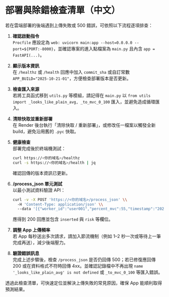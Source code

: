 # 部署與除錯檢查清單（中文）

若在雲端部署的後端遇到上傳失敗或 500 錯誤，可依照以下流程逐項排查：

1. **確認啟動指令**  
   `Procfile` 應設定為 `web: uvicorn main:app --host=0.0.0.0 --port=${PORT:-8000}`，並確認專案的進入點檔案為 `main.py` 且內含 `app = FastAPI(...)`。

2. **顯示版本資訊**  
   在 `/healthz` 或 `/health` 回應中加入 `commit_sha` 或自訂常數 `APP_BUILD="2025-10-21-01"`，方便檢查部署版本是否更新。

3. **檢查匯入來源**  
   若將工具函式移到 `utils.py` 等模組，請記得在 `main.py` 以 `from utils import _looks_like_plain_avg, _to_mvc_0_100` 匯入，並避免造成循環匯入。

4. **清除快取並重新部署**  
   在 Render 後台執行「清除快取 / 重新部署」，或修改任一檔案以觸發全新 build，避免沿用舊的 `.pyc` 快取。

5. **健康檢查**  
   部署完成後於終端機測試：
   ```bash
   curl https://<你的域名>/healthz
   curl -s https://<你的域名>/health | jq
   ```
   確認回傳的版本資訊已更新。

6. **/process_json 單元測試**  
   以最小測試資料驗證 API：
   ```bash
   curl -v -X POST 'https://<你的域名>/process_json' \\
     -H 'Content-Type: application/json' \\
     --data '[{"worker_id":"user001","percent_mvc":55,"timestamp":"2025-10-21T01:31:00Z"}]'
   ```
   應得到 200 回應並包含 `inserted` 與 `risk` 等欄位。

7. **調整 App 上傳頻率**  
   若 App 每秒送出多次請求，請加入節流機制（例如 1–2 秒一次或等待上一筆完成再送），減少後端壓力。

8. **驗證錯誤訊息**  
   完成上述步驟後，檢查 `/process_json` 是否仍回傳 500；若已修復應回傳 200 或在資料格式不符時回傳 4xx。並確認記錄檔中不再出現 `name '_looks_like_plain_avg' is not defined` 或 `_to_mvc_0_100` 等匯入錯誤。

透過此檢查清單，可快速定位並解決上傳失敗的常見原因，確保 App 能順利取得預測結果。

